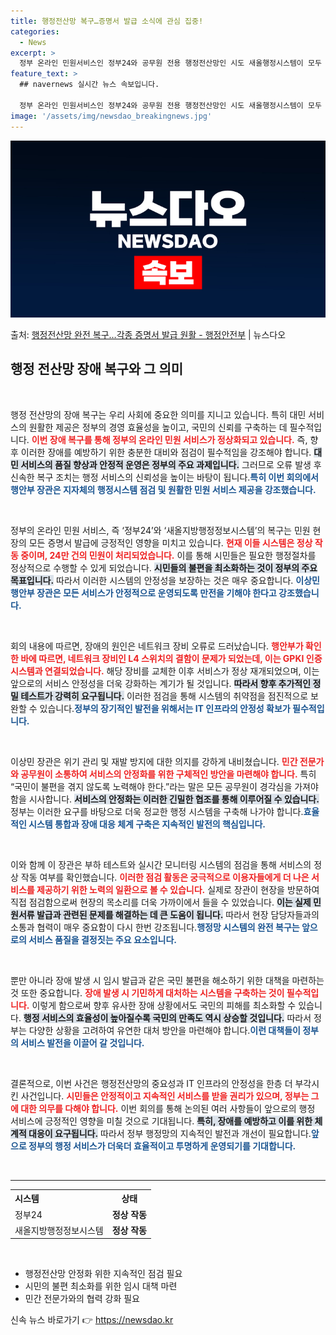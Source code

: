 ```yaml
---
title: 행정전산망 복구…증명서 발급 소식에 관심 집중!
categories:
  - News
excerpt: >
  정부 온라인 민원서비스인 정부24와 공무원 전용 행정전산망인 시도 새올행정시스템이 모두 복구되면서 민원 현장…
feature_text: >
  ## navernews 실시간 뉴스 속보입니다.

  정부 온라인 민원서비스인 정부24와 공무원 전용 행정전산망인 시도 새올행정시스템이 모두 복구되면서 민원 현장…
image: '/assets/img/newsdao_breakingnews.jpg'
---
```


![뉴스다오 속보](/assets/img/newsdao_breakingnews.jpg)

<p>출처: <a href="https://newsdao.kr/2587" rel="dofollow">행정전산망 완전 복구…각종 증명서 발급 원활 - 행정안전부</a> | 뉴스다오</p>

<h2 data-ke-size="size26">행정 전산망 장애 복구와 그 의미</h2>

<p data-ke-size="size16">&nbsp;</p> 

행정 전산망의 장애 복구는 우리 사회에 중요한 의미를 지니고 있습니다. 특히 대민 서비스의 원활한 제공은 정부의 경영 효율성을 높이고, 국민의 신뢰를 구축하는 데 필수적입니다. <b><span style="color: #ee2323;">이번 장애 복구를 통해 정부의 온라인 민원 서비스가 정상화되고 있습니다.</span></b> 즉, 향후 이러한 장애를 예방하기 위한 충분한 대비와 점검이 필수적임을 강조해야 합니다. <b><span style="background-color: #21538527;">대민 서비스의 품질 향상과 안정적 운영은 정부의 주요 과제입니다.</span></b> 그러므로 오류 발생 후 신속한 복구 조치는 행정 서비스의 신뢰성을 높이는 바탕이 됩니다.<b><span style="color: #1a5490;">특히 이번 회의에서 행안부 장관은 지자체의 행정시스템 점검 및 원활한 민원 서비스 제공을 강조했습니다.</span></b>

<p data-ke-size="size16">&nbsp;</p>

정부의 온라인 민원 서비스, 즉 ‘정부24’와 ‘새올지방행정정보시스템’의 복구는 민원 현장의 모든 증명서 발급에 긍정적인 영향을 미치고 있습니다. <b><span style="color: #ee2323;">현재 이들 시스템은 정상 작동 중이며, 24만 건의 민원이 처리되었습니다.</span></b> 이를 통해 시민들은 필요한 행정절차를 정상적으로 수행할 수 있게 되었습니다. <b><span style="background-color: #21538527;">시민들의 불편을 최소화하는 것이 정부의 주요 목표입니다.</span></b> 따라서 이러한 시스템의 안정성을 보장하는 것은 매우 중요합니다. <b><span style="color: #1a5490;">이상민 행안부 장관은 모든 서비스가 안정적으로 운영되도록 만전을 기해야 한다고 강조했습니다.</span></b>

<p data-ke-size="size16">&nbsp;</p>

회의 내용에 따르면, 장애의 원인은 네트워크 장비 오류로 드러났습니다. <b><span style="color: #ee2323;">행안부가 확인한 바에 따르면, 네트워크 장비인 L4 스위치의 결함이 문제가 되었는데, 이는 GPKI 인증 시스템과 연결되었습니다.</span></b> 해당 장비를 교체한 이후 서비스가 정상 재개되었으며, 이는 앞으로의 서비스 안정성을 더욱 강화하는 계기가 될 것입니다. <b><span style="background-color: #21538527;">따라서 향후 추가적인 정밀 테스트가 강력히 요구됩니다.</span></b> 이러한 점검을 통해 시스템의 취약점을 점진적으로 보완할 수 있습니다.<b><span style="color: #1a5490;">정부의 장기적인 발전을 위해서는 IT 인프라의 안정성 확보가 필수적입니다.</span></b>

<p data-ke-size="size16">&nbsp;</p>

이상민 장관은 위기 관리 및 재발 방지에 대한 의지를 강하게 내비쳤습니다. <b><span style="color: #ee2323;">민간 전문가와 공무원이 소통하여 서비스의 안정화를 위한 구체적인 방안을 마련해야 합니다.</span></b> 특히 “국민이 불편을 겪지 않도록 노력해야 한다.”라는 말은 모든 공무원이 경각심을 가져야 함을 시사합니다. <b><span style="background-color: #21538527;">서비스의 안정화는 이러한 긴밀한 협조를 통해 이루어질 수 있습니다.</span></b> 정부는 이러한 요구를 바탕으로 더욱 정교한 행정 시스템을 구축해 나가야 합니다.<b><span style="color: #1a5490;">효율적인 시스템 통합과 장애 대응 체계 구축은 지속적인 발전의 핵심입니다.</span></b>

<p data-ke-size="size16">&nbsp;</p>

이와 함께 이 장관은 부하 테스트와 실시간 모니터링 시스템의 점검을 통해 서비스의 정상 작동 여부를 확인했습니다. <b><span style="color: #ee2323;">이러한 점검 활동은 궁극적으로 이용자들에게 더 나은 서비스를 제공하기 위한 노력의 일환으로 볼 수 있습니다.</span></b> 실제로 장관이 현장을 방문하여 직접 점검함으로써 현장의 목소리를 더욱 가까이에서 들을 수 있었습니다. <b><span style="background-color: #21538527;">이는 실제 민원서류 발급과 관련된 문제를 해결하는 데 큰 도움이 됩니다.</span></b> 따라서 현장 담당자들과의 소통과 협력이 매우 중요함이 다시 한번 강조됩니다.<b><span style="color: #1a5490;">행정망 시스템의 완전 복구는 앞으로의 서비스 품질을 결정짓는 주요 요소입니다.</span></b>

<p data-ke-size="size16">&nbsp;</p>

뿐만 아니라 장애 발생 시 임시 발급과 같은 국민 불편을 해소하기 위한 대책을 마련하는 것 또한 중요합니다. <b><span style="color: #ee2323;">장애 발생 시 기민하게 대처하는 시스템을 구축하는 것이 필수적입니다.</span></b> 이렇게 함으로써 향후 유사한 장애 상황에서도 국민의 피해를 최소화할 수 있습니다. <b><span style="background-color: #21538527;">행정 서비스의 효율성이 높아질수록 국민의 만족도 역시 상승할 것입니다.</span></b> 따라서 정부는 다양한 상황을 고려하여 유연한 대처 방안을 마련해야 합니다.<b><span style="color: #1a5490;">이런 대책들이 정부의 서비스 발전을 이끌어 갈 것입니다.</span></b>

<p data-ke-size="size16">&nbsp;</p>

결론적으로, 이번 사건은 행정전산망의 중요성과 IT 인프라의 안정성을 한층 더 부각시킨 사건입니다. <b><span style="color: #ee2323;">시민들은 안정적이고 지속적인 서비스를 받을 권리가 있으며, 정부는 그에 대한 의무를 다해야 합니다.</span></b> 이번 회의를 통해 논의된 여러 사항들이 앞으로의 행정 서비스에 긍정적인 영향을 미칠 것으로 기대됩니다. <b><span style="background-color: #21538527;">특히, 장애를 예방하고 이를 위한 체계적 대응이 요구됩니다.</span></b> 따라서 정부 행정망의 지속적인 발전과 개선이 필요합니다.<b><span style="color: #1a5490;">앞으로 정부의 행정 서비스가 더욱더 효율적이고 투명하게 운영되기를 기대합니다.</span></b>

<p data-ke-size="size16">&nbsp;</p>

<hr>

<table style="width:100%">
<tr>
<th style="text-align: left;">시스템</th>
<th style="text-align: center;">상태</th>
</tr>
<tr>
<td style="text-align: left;">정부24</td>
<td style="text-align: center; height: 17px;"><b>정상 작동</b></td>
</tr>
<tr>
<td style="text-align: left;">새올지방행정정보시스템</td>
<td style="text-align: center; height: 17px;"><b>정상 작동</b></td>
</tr>
</table>

<p data-ke-size="size16">&nbsp;</p>

<ul>
<li>행정전산망 안정화 위한 지속적인 점검 필요</li>
<li>시민의 불편 최소화를 위한 임시 대책 마련</li>
<li>민간 전문가와의 협력 강화 필요</li>
</ul> 

신속 뉴스 바로가기 👉 <a href="https://newsdao.kr" rel="dofollow">https://newsdao.kr</a>



